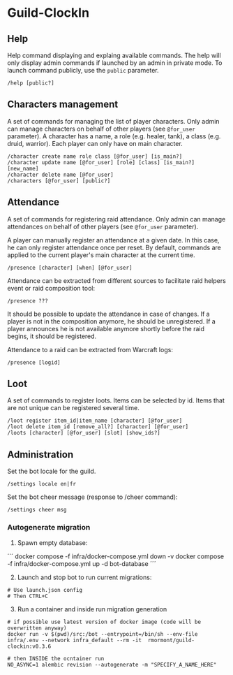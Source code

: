 # Guild-ClockIn

## Help

Help command displaying and explaing available commands. The help will only display admin commands if launched by an admin in private mode. To launch command publicly, use the `public` parameter.

```
/help [public?] 
```

## Characters management

A set of commands for managing the list of player characters. Only admin can manage characters on behalf of other players (see `@for_user` parameter). A character has a name, a role (e.g. healer, tank), a class (e.g. druid, warrior). Each player can only have on main character.
```
/character create name role class [@for_user] [is_main?]
/character update name [@for_user] [role] [class] [is_main?] [new_name] 
/character delete name [@for_user] 
/characters [@for_user] [public?]
```

## Attendance

A set of commands for registering raid attendance. Only admin can manage attendances on behalf of other players (see `@for_user` parameter).

A player can manually register an attendance at a given date. In this case, he can only register attendance once per reset. By default, commands are applied to the current player's main character at the current time.
```
/presence [character] [when] [@for_user]
```

Attendance can be extracted from different sources to facilitate raid helpers event or raid composition tool:
```
/presence ???
```
It should be possible to update the attendance in case of changes. If a player is not in the composition anymore, he should be unregistered. If a player announces he is not available anymore shortly before the raid begins, it should be registered.

Attendance to a raid can be extracted from Warcraft logs:
```
/presence [logid]
```

## Loot

A set of commands to register loots. Items can be selected by id. Items that are not unique can be registered several time. 
```
/loot register item_id|item_name [character] [@for_user]  
/loot delete item_id [remove_all?] [character] [@for_user]  
/loots [character] [@for_user] [slot] [show_ids?]
```

## Administration
Set the bot locale for the guild.
```
/settings locale en|fr
```

Set the bot cheer message (response to /cheer command):
```
/settings cheer msg
```


### Autogenerate migration

1. Spawn empty database:

´´´
docker compose -f infra/docker-compose.yml down -v
docker compose -f infra/docker-compose.yml up -d bot-database 
´´´

2. Launch and stop bot to run current migrations:

```
# Use launch.json config
# Then CTRL+C
```

3. Run a container and inside run migration generation

```
# if possible use latest version of docker image (code will be overwritten anyway)
docker run -v $(pwd)/src:/bot --entrypoint=/bin/sh --env-file infra/.env --network infra_default --rm -it  rmormont/guild-clockin:v0.3.6

# then INSIDE the ocntainer run
NO_ASYNC=1 alembic revision --autogenerate -m "SPECIFY_A_NAME_HERE"
```


